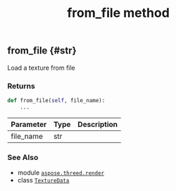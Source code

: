 ﻿---
title: from_file method
second_title: Aspose.3D for Python via .NET API References
description: 
type: docs
weight: 30
url: /aspose.threed.render/texturedata/from_file/
is_root: false
---

## from_file {#str}

Load a texture from file


### Returns 





```python
def from_file(self, file_name):
    ...
```


| Parameter | Type | Description |
| :- | :- | :- |
| file_name | str |  |



### See Also
* module [`aspose.threed.render`](../../)
* class [`TextureData`](/3d/python-net/aspose.threed.render/texturedata)
